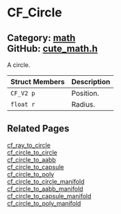 # CF_Circle

Category: [math](https://github.com/RandyGaul/cute_framework/blob/master/docs/api_reference?id=math)  
GitHub: [cute_math.h](https://github.com/RandyGaul/cute_framework/blob/master/include/cute_math.h)  
---

A circle.

Struct Members | Description
--- | ---
`CF_V2 p` | Position.
`float r` | Radius.

## Related Pages

[cf_ray_to_circle](https://github.com/RandyGaul/cute_framework/blob/master/docs/collision/cf_ray_to_circle.md)  
[cf_circle_to_circle](https://github.com/RandyGaul/cute_framework/blob/master/docs/collision/cf_circle_to_circle.md)  
[cf_circle_to_aabb](https://github.com/RandyGaul/cute_framework/blob/master/docs/collision/cf_circle_to_aabb.md)  
[cf_circle_to_capsule](https://github.com/RandyGaul/cute_framework/blob/master/docs/collision/cf_circle_to_capsule.md)  
[cf_circle_to_poly](https://github.com/RandyGaul/cute_framework/blob/master/docs/collision/cf_circle_to_poly.md)  
[cf_circle_to_circle_manifold](https://github.com/RandyGaul/cute_framework/blob/master/docs/collision/cf_circle_to_circle_manifold.md)  
[cf_circle_to_aabb_manifold](https://github.com/RandyGaul/cute_framework/blob/master/docs/collision/cf_circle_to_aabb_manifold.md)  
[cf_circle_to_capsule_manifold](https://github.com/RandyGaul/cute_framework/blob/master/docs/collision/cf_circle_to_capsule_manifold.md)  
[cf_circle_to_poly_manifold](https://github.com/RandyGaul/cute_framework/blob/master/docs/collision/cf_circle_to_poly_manifold.md)  
